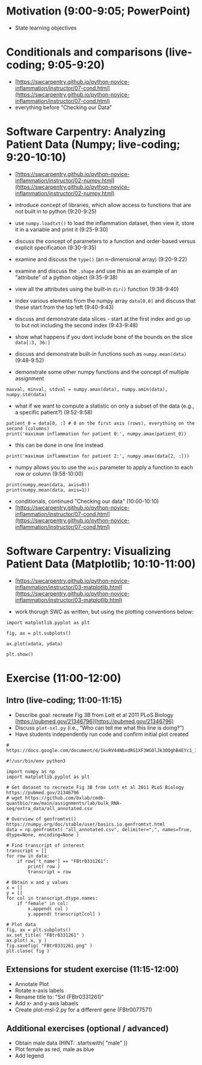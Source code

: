 # Motivation (9:00-9:05; PowerPoint)

- State learning objectives

# Conditionals and comparisons (live-coding; 9:05-9:20)
- [https://swcarpentry.github.io/python-novice-inflammation/instructor/07-cond.html](https://swcarpentry.github.io/python-novice-inflammation/instructor/07-cond.html)
- everything before "Checking our Data"

# Software Carpentry: Analyzing Patient Data (Numpy; live-coding; 9:20-10:10)

- [https://swcarpentry.github.io/python-novice-inflammation/instructor/02-numpy.html](https://swcarpentry.github.io/python-novice-inflammation/instructor/02-numpy.html)

- introduce concept of libraries, which allow access to functions that are not built in to python (9:20-9:25)
- use `numpy.loadtxt()` to load the inflammation dataset, then view it, store it in a variable and print it (9:25-9:30)
- discuss the concept of parameters to a function and order-based versus explicit specification (9:30-9:35)
- examine and discuss the `type()` (an n-dimensional array) (9:20-9:22)
- examine and discuss the `.shape` and use this as an example of an "attribute" of a python object (9:35-9:38)
- view all the attributes using the built-in `dir()` function (9:38-9:40)
- index various elements from the numpy array `data[0,0]` and discuss that these start from the top left (9:40-9:43)

- discuss and demonstrate data slices - start at the first index and go up to but not including the second index (9:43-9:48)
- show what happens if you dont include bone of the bounds on the slice `data[:3, 36:]`

- discuss and demonstrate built-in functions such as `numpy.mean(data)` (9:48-9:52)
- demonstrate some other numpy functions and the concept of multiple assignment

```
maxval, minval, stdval = numpy.amax(data), numpy.amin(data), numpy.std(data)
```

- what if we want to compute a statistic on only a subset of the data (e.g., a specific patient?) (9:52-9:58)
```
patient_0 = data[0, :] # 0 on the first axis (rows), everything on the second (columns)
print('maximum inflammation for patient 0:', numpy.amax(patient_0))
```

- this can be done in one line instead
```
print('maximum inflammation for patient 2:', numpy.amax(data[2, :]))
```

- numpy allows you to use the `axis` parameter to apply a function to each row or column (9:58-10:00)
```
print(numpy.mean(data, axis=0))
print(numpy.mean(data, axis=1))
```

- conditionals, continued "Checking our data" (10:00-10:10)
- [https://swcarpentry.github.io/python-novice-inflammation/instructor/07-cond.html](https://swcarpentry.github.io/python-novice-inflammation/instructor/07-cond.html)



# Software Carpentry: Visualizing Patient Data (Matplotlib; 10:10-11:00)

- [https://swcarpentry.github.io/python-novice-inflammation/instructor/03-matplotlib.html](https://swcarpentry.github.io/python-novice-inflammation/instructor/03-matplotlib.html)

- work thorugh SWC as written, but using the plotting conventions below:
```
import matplotlib.pyplot as plt

fig, ax = plt.subplots()

ax.plot(xdata, ydata)

plt.show()
```

# Exercise (11:00-12:00)


## Intro (live-coding; 11:00-11:15)

- Describe goal: recreate Fig 3B from Lott et al 2011 PLoS Biology [https://pubmed.gov/21346796](https://pubmed.gov/21346796)
- Discuss `plot-sxl.py` (i.e., “Who can tell me what this line is doing?”)
- Have students independently run code and confirm initial plot created

```
# https://docs.google.com/document/d/1kvRV44NbxdRG1XF3WGOlJk3OOghB4EYc1_1i92VpF1o/edit

#!/usr/bin/env python3

import numpy as np
import matplotlib.pyplot as plt

# Get dataset to recreate Fig 3B from Lott et al 2011 PLoS Biology https://pubmed.gov/21346796
# wget https://github.com/bxlab/cmdb-quantbio/raw/main/assignments/lab/bulk_RNA-seq/extra_data/all_annotated.csv

# Overview of genfromtxt() https://numpy.org/doc/stable/user/basics.io.genfromtxt.html
data = np.genfromtxt( "all_annotated.csv", delimiter=",", names=True, dtype=None, encoding=None )

# Find transcript of interest
transcript = []
for row in data:
    if row['t_name'] == "FBtr0331261":
        print( row )
        transcript = row

# Obtain x and y values
x = []
y = []
for col in transcript.dtype.names:
    if "female" in col:
        x.append( col )
        y.append( transcript[col] )

# Plot data
fig, ax = plt.subplots()
ax.set_title( "FBtr0331261" )
ax.plot( x, y )
fig.savefig( "FBtr0331261.png" )
plt.close( fig )
```

## Extensions for student exercise (11:15-12:00)

- Annotate Plot
- Rotate x-axis labels
- Rename title to: "Sxl (FBtr0331261)"
- Add x- and y-axis labaels
- Create plot-msl-2.py for a different gene (FBtr0077571)

## Additional exercises (optional / advanced)

- Obtain male data (HINT: .startswith( "male" ))
- Plot female as red, male as blue
- Add legend
